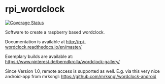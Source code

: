rpi_wordclock
=============

[![Coverage Status](https://coveralls.io/repos/github/bk1285/rpi_ws281x/badge.svg?branch=master)](https://coveralls.io/github/bk1285/rpi_ws281x?branch=master)

Software to create a raspberry based wordclock.

Documentation is available at http://rpi-wordclock.readthedocs.io/en/master/

Exemplary builds are available at: https://www.pinterest.de/berndkrolla/wordclock-gallery/

Since Version 1.0, remote access is supported as well. E.g. via this very nice android-app from mrksngl: https://github.com/mrksngl/wordclock-android 
